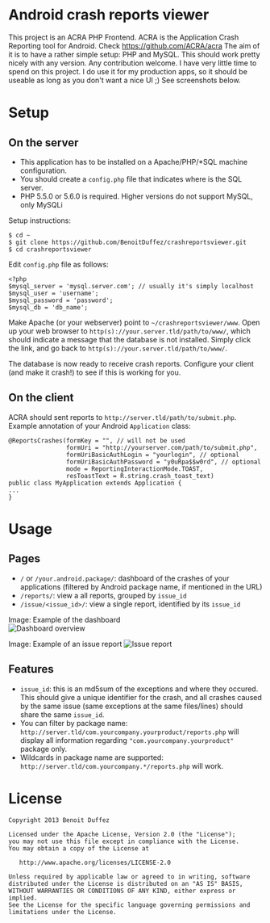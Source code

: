 Android crash reports viewer
============================
This project is an ACRA PHP Frontend. ACRA is the Application Crash Reporting tool for Android. Check <https://github.com/ACRA/acra>
The aim of it is to have a rather simple setup: PHP and MySQL.
This should work pretty nicely with any version.
Any contribution welcome. I have very little time to spend on this project. I do use it for my production apps, so it should be useable as long as you don't want a nice UI ;)
See screenshots below.

Setup
=====

On the server
-------------

  * This application has to be installed on a Apache/PHP/*SQL machine configuration.
  * You should create a `config.php` file that indicates where is the SQL server. 
  * PHP 5.5.0 or 5.6.0 is required. Higher versions do not support MySQL, only MySQLi

Setup instructions:

	$ cd ~
	$ git clone https://github.com/BenoitDuffez/crashreportsviewer.git
	$ cd crashreportsviewer

Edit `config.php` file as follows:

	<?php
	$mysql_server = 'mysql.server.com'; // usually it's simply localhost
	$mysql_user = 'username';
	$mysql_password = 'password';
	$mysql_db = 'db_name'; 

Make Apache (or your webserver) point to `~/crashreportsviewer/www`.
Open up your web browser to `http(s)://your.server.tld/path/to/www/`, which should indicate a message that the database is not installed. Simply click the link, and go back to `http(s)://your.server.tld/path/to/www/`.

The database is now ready to receive crash reports. Configure your client (and make it crash!) to see if this is working for you.


On the client
-------------

ACRA should sent reports to `http://server.tld/path/to/submit.php`. Example annotation of your Android `Application` class:

	@ReportsCrashes(formKey = "", // will not be used
					formUri = "http://yourserver.com/path/to/submit.php",
					formUriBasicAuthLogin = "yourlogin", // optional
					formUriBasicAuthPassword = "y0uRpa$$w0rd", // optional
					mode = ReportingInteractionMode.TOAST,
					resToastText = R.string.crash_toast_text)
	public class MyApplication extends Application {
	...
	}


Usage
=====

Pages
-----

  * `/` or `/your.android.package/`: dashboard of the crashes of your applications (filtered by Android package name, if mentioned in the URL)
  * `/reports/`: view a all reports, grouped by `issue_id`
  * `/issue/<issue_id>/`: view a single report, identified by its `issue_id`

  Image: Example of the dashboard  
![Dashboard overview](https://raw.github.com/BenoitDuffez/crashreportsviewer/master/dashboard.png)


  Image: Example of an issue report
![Issue report](https://raw.github.com/BenoitDuffez/crashreportsviewer/master/issue.png)


Features
--------

  * `issue_id`: this is an md5sum of the exceptions and where they occured. This should give a unique identifier for the crash, and all crashes caused by the same issue (same exceptions at the same files/lines) should share the same `issue_id`.
  * You can filter by package name: `http://server.tld/com.yourcompany.yourproduct/reports.php` will display all information regarding `"com.yourcompany.yourproduct"` package only.
  * Wildcards in package name are supported: `http://server.tld/com.yourcompany.*/reports.php` will work.

License
=======

    Copyright 2013 Benoit Duffez

    Licensed under the Apache License, Version 2.0 (the "License");
    you may not use this file except in compliance with the License.
    You may obtain a copy of the License at

       http://www.apache.org/licenses/LICENSE-2.0

    Unless required by applicable law or agreed to in writing, software
    distributed under the License is distributed on an "AS IS" BASIS,
    WITHOUT WARRANTIES OR CONDITIONS OF ANY KIND, either express or implied.
    See the License for the specific language governing permissions and
    limitations under the License.


